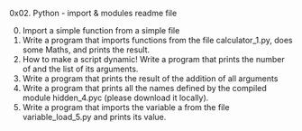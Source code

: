 0x02. Python - import & modules readme file

0. Import a simple function from a simple file
1. Write a program that imports functions from the file calculator_1.py, does some Maths, and prints the result.
2. How to make a script dynamic! Write a program that prints the number of and the list of its arguments.
3. Write a program that prints the result of the addition of all arguments
4. Write a program that prints all the names defined by the compiled module hidden_4.pyc (please download it locally).
5. Write a program that imports the variable a from the file variable_load_5.py and prints its value.
